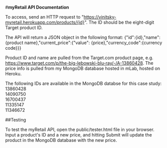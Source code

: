 #**myRetail API Documentation**

To access, send an HTTP request to "https://vinitsky-myretail.herokuapp.com/products/{id}". The ID should be the eight-digit Target product ID.

The API will return a JSON object in the following format:
{"id":{id},"name":{product name},"current_price":{"value": {price},"currency_code":{currency code}}}

Product ID and name are pulled from the Target.com product page, e.g. https://www.target.com/p/the-big-lebowski-blu-ray/-/A-13860428. The price info is pulled from my MongoDB database hosted in mLab, hosted on Heroku.

The following IDs are available in the MongoDB databse for this case study:  
13860428  
14090750  
16700437  
11335147  
11346672

##Testing

To test the myRetail API, open the public/tester.html file in your browser. Input a product's ID and a new price, and hitting Submit will update the product in the MongoDB database with the new price.

